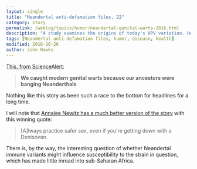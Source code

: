 ```yaml
---
layout: single
title: "Neandertal anti-defamation files, 22"
category: story
permalink: /weblog/topics/humor/neandertal-genital-warts-2016.html
description: "A study examines the origins of today's HPV variation. Headline madness ensues."
tags: [Neandertal anti-defamation files, humor, disease, health]
modified: 2016-10-26
author: John Hawks
---
```


<a href="http://www.sciencealert.com/modern-genital-warts-came-from-ancestors-sleeping-with-neanderthals">This, from ScienceAlert</a>:

<blockquote><strong>We caught modern genital warts because our ancestors were banging Neanderthals</strong></blockquote>

Nothing like this story as been such a race to the bottom for headlines for a long time.

I will note that <a href="http://arstechnica.com/science/2016/10/todays-genital-warts-came-from-trysts-between-neanderthals-and-early-humans/">Annalee Newitz has a much better version of the story</a> with this winning quote:

<blockquote>[A]lways practice safer sex, even if you're getting down with a Denisovan.</blockquote>

There is, by the way, the interesting question of whether Neandertal immune variants might influence susceptibility to the strain in question, which has made little inroad into sub-Saharan Africa.
